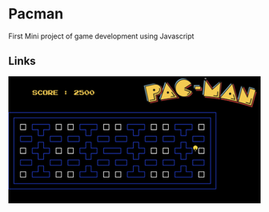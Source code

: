 # Pacman
First Mini project of game development using Javascript

<!-- ## Links -->
<!-- - [Play Live](https://sahilk-027-pacmam.netlify.app/) -->

## Links
<img src="./assets/pacman.png">